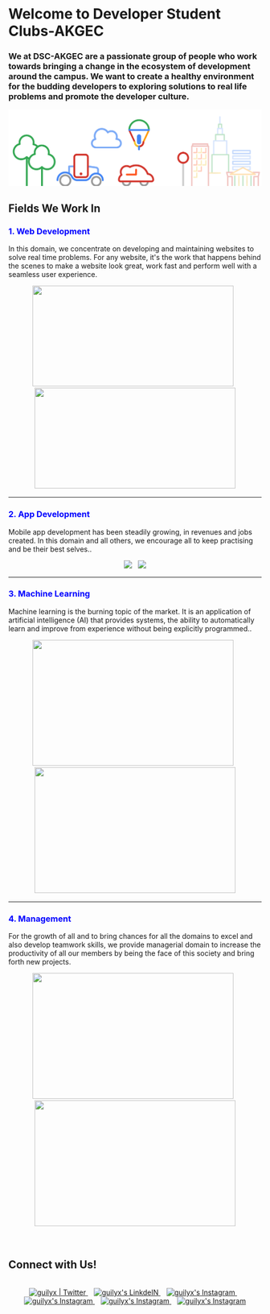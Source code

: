 <!-- ![image](https://user-images.githubusercontent.com/57393186/151705735-4fc35ab7-feeb-437f-8999-f6597205758c.png) -->

# Welcome to Developer Student Clubs-AKGEC

<h3>We at DSC-AKGEC are a passionate group of people who work towards bringing a change in the ecosystem of development around the campus. We want to create a healthy environment for the budding developers to exploring solutions to real life problems and promote the developer culture.</h3>

<img src="https://github.com/anuj0501/DoNotEngage/blob/master/Client/src/assets/images/aboutUS.png"/>

## Fields We Work In
<h3 style="color:blue;" style="text-align:center">1. Web Development</h3>
<p >In this domain, we concentrate on developing and maintaining websites to solve real time problems. For any website, it's the work that happens behind the scenes to make a website look great, work fast and perform well with a seamless user experience.</p>
<p align="center"><img src="https://user-images.githubusercontent.com/60147732/152080656-7b8b776e-a134-4ac9-bf80-094f9aa23e25.png" width="400" height="200"/>&nbsp;&nbsp;
<img src="https://user-images.githubusercontent.com/60147732/152080775-1c069915-9e32-4aa4-84db-128ed5ff1d9a.png" width="400" height="200" /></p>
<hr>
<h3 style="color:blue;" style="text-align:center">2. App Development</h3>
<p >Mobile app development has been steadily growing, in revenues and jobs created. In this domain and all others, we encourage all to keep practising and be their best selves..</p>
<p align="center">
<img src="https://encrypted-tbn0.gstatic.com/images?q=tbn:ANd9GcSTxoKAszzqSXoytBiGrCpdXUgi939Crm7u1w&usqp=CAU" width="300" />&nbsp;&nbsp;
<img src="https://encrypted-tbn0.gstatic.com/images?q=tbn:ANd9GcRF43uBRTCCYchDe8kfzI-1uqge-QP9_J_6jQ&usqp=CAU" width="350" /></p>
<hr>
<h3 style="color:blue;" style="text-align:center">3. Machine Learning</h3>
<p >Machine learning is the burning topic of the market. It is an application of artificial intelligence (AI) that provides systems, the ability to automatically learn and improve from experience without being explicitly programmed..</p>
<p align="center"><img src="https://user-images.githubusercontent.com/60147732/152087918-3dc21502-488e-43d4-820a-988d65d89e8f.png" width="400" height="250"/>&nbsp;&nbsp;
<img src="https://user-images.githubusercontent.com/60147732/152088159-0a837e8c-7be5-4d02-ac12-3fe2d342c5b6.png" width="400" height="250"/></p>
<hr>
<h3 style="color:blue;" style="text-align:center">4. Management</h3>
<p >For the growth of all and to bring chances for all the domains to excel and also develop teamwork skills, we provide managerial domain to increase the productivity of all our members by being the face of this society and bring forth new projects.</p>
<p align="center"><img src="https://user-images.githubusercontent.com/60147732/152088222-4c251c24-98aa-477f-931e-a2e23b9c5ee6.png" width="400"height="250"/>&nbsp;&nbsp;
<img src="https://user-images.githubusercontent.com/60147732/152088314-7704bf21-3c9c-47d8-a2a4-45582dd08c34.png" width="400" height="250" /></p>
<br>


## Connect with Us!
<!-- [![YouTube Badge](https://img.shields.io/badge/-@GDSC%20AKGEC-c4302b?style=flat-square&labelColor=c4302b&logo=youtube&logoColor=white&link=https://www.youtube.com/channel/UCZvNkM_UNgR4_2fQpBqvWUw)](https://www.youtube.com/channel/UCZvNkM_UNgR4_2fQpBqvWUw) [![Twitter Badge](https://img.shields.io/badge/-@dsc_akgec-1ca0f1?style=flat-square&labelColor=1ca0f1&logo=twitter&logoColor=white&link=https://twitter.com/dsc_akgec)](https://twitter.com/dsc_akgec) [![Instagram Badge](https://img.shields.io/badge/-@dsc_akgec-F44747?style=flat-square&labelColor=F44747&logo=instagram&logoColor=white&link=https://www.instagram.com/dsc_akgec/)](https://www.instagram.com/dsc_akgec/) [![Linkedin Badge](https://img.shields.io/badge/-dscakgec-blue?style=flat-square&logo=Linkedin&logoColor=white&link=https://www.linkedin.com/in/dsc-akgec//)](https://www.linkedin.com/in/dsc-akgec//) -->

<p align="center">
<br/>
<a href="https://twitter.com/dsc_akgec">
  <img alt="guilyx | Twitter" width="50px" src="https://user-images.githubusercontent.com/57393186/151711466-4907acf9-83fa-48fb-9c0a-83845b36b3a1.png"/>
</a>&nbsp;&nbsp;
<a href="https://www.linkedin.com/in/dsc-akgec/">
  <img alt="guilyx's LinkdeIN" width="50px" src="https://user-images.githubusercontent.com/57393186/151711211-5c29f763-d28a-4b7a-a741-1f8c0dd2fe0e.png" />
</a>&nbsp;&nbsp;
<a href="https://www.instagram.com/dsc_akgec">
  <img alt="guilyx's Instagram" width="50px" src="https://user-images.githubusercontent.com/57393186/151711168-f5cc60d2-c486-46f1-bc23-c740b719d80d.png" />
</a>&nbsp;&nbsp;
<a href="https://discord.gg/G2pC3EN34x">
  <img alt="guilyx's Instagram" width="50px" src="https://user-images.githubusercontent.com/57393186/151711237-891a1865-202b-40b1-b146-14104e1c50f1.png" />
</a>&nbsp;&nbsp;
<a href="https://www.youtube.com/channel/UCZvNkM_UNgR4_2fQpBqvWUw">
  <img alt="guilyx's Instagram" width="50px" src="https://user-images.githubusercontent.com/57393186/151711053-0ee88fa0-8f51-4d21-a370-fe601e9b4abf.png" />
</a>&nbsp;&nbsp;
<a href="https://www.facebook.com/dscAKGEC/">
  <img alt="guilyx's Instagram" width="50px" src="https://user-images.githubusercontent.com/57393186/151711101-1edfbc64-ca2f-456d-aa22-b96e2abb1246.png" />
</a>
</p>
